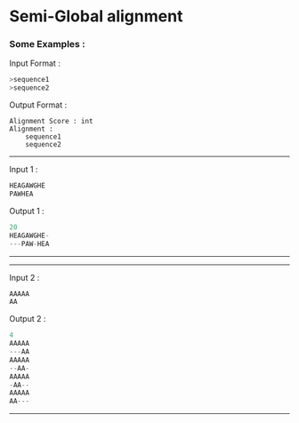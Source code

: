 # Semi-Global alignment

### Some Examples :
Input Format :
``` python
>sequence1
>sequence2
```
Output Format :
```
Alignment Score : int
Alignment :
    sequence1
    sequence2
```

---
Input 1 :
```python
HEAGAWGHE
PAWHEA
```
Output 1 :
```python
20
HEAGAWGHE-
---PAW-HEA
```
---

---
Input 2 :
``` python
AAAAA
AA
```
Output 2 :
``` python
4
AAAAA
---AA
AAAAA
--AA-
AAAAA
-AA--
AAAAA
AA---
```
---

